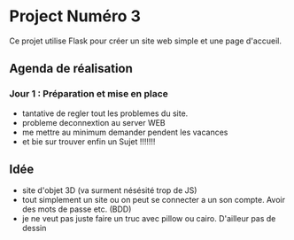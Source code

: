 # Project Numéro 3
Ce projet utilise Flask pour créer un site web simple et une page d'accueil.



## Agenda de réalisation

### Jour 1 : Préparation et mise en place
 - tantative de regler tout les problemes du site.
 - probleme deconnextion au server WEB
 - me mettre au minimum demander pendent les vacances
 - et bie sur trouver enfin un Sujet !!!!!!!

## Idée 
- site d'objet 3D (va surment nésésité trop de JS)
- tout simplement un site ou on peut se connecter a un son compte. Avoir des mots de passe etc. (BDD)
- je ne veut pas juste faire un truc avec pillow ou cairo. D'ailleur pas de dessin
